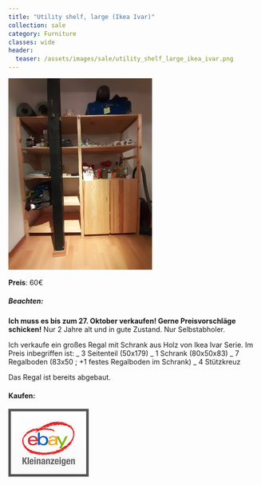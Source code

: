 ```yaml
---
title: "Utility shelf, large (Ikea Ivar)"
collection: sale
category: Furniture
classes: wide
header: 
  teaser: /assets/images/sale/utility_shelf_large_ikea_ivar.png
---
```




<a href="https://www.ebay-kleinanzeigen.de/s-anzeige/grosses-regal-mit-schrank-ikea-ivar-174x50x179-cm/1541588535-88-9420">
  <img src="/assets/images/sale/utility_shelf_large_ikea_ivar.png" alt="Utility shelf, large (Ikea Ivar)">
</a>

**Preis**: 60€

##### Beachten:
**Ich muss es bis zum 27. Oktober verkaufen! Gerne Preisvorschläge schicken!**
Nur 2 Jahre alt und in gute Zustand.
Nur Selbstabholer.

Ich verkaufe ein großes Regal mit Schrank aus Holz von Ikea Ivar Serie. Im Preis inbegriffen ist:
_ 3 Seitenteil (50x179)
_ 1 Schrank (80x50x83)
_ 7 Regalboden (83x50 ; +1 festes Regalboden im Schrank)
_ 4 Stützkreuz

Das Regal ist bereits abgebaut. 

#### Kaufen:
<a href="https://www.ebay-kleinanzeigen.de/s-anzeige/grosses-regal-mit-schrank-ikea-ivar-174x50x179-cm/1541588535-88-9420">
  <img src="/assets/images/ebay.png" alt="Ebay Kleinanzeigen" style="border: 5px solid #555">
</a>

